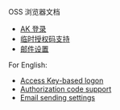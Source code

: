 OSS 浏览器文档

- [AK 登录](aklogin.md)
- [临时授权码支持](authToken.md)
- [邮件设置](smtpSetting.md)

For English:

- [Access Key-based logon](en-aklogin.md)
- [Authorization code support](en-authToken.md)
- [Email sending settings](en-smtpSetting.md)
